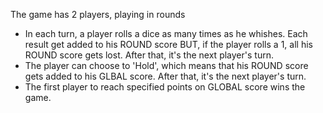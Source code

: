  The game has 2 players, playing in rounds
- In each turn, a player rolls a dice as many times as he whishes. Each result get added to his ROUND score
  BUT, if the player rolls a 1, all his ROUND score gets lost. After that, it's the next player's turn.
- The player can choose to 'Hold', which means that his ROUND score gets added to his GLBAL score. After
  that, it's the next player's turn.
- The first player to reach specified points on GLOBAL score wins the game.